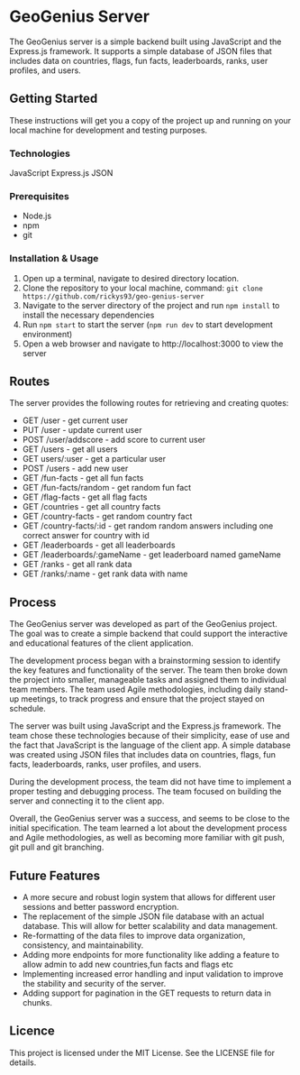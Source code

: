 # GeoGenius Server
The GeoGenius server is a simple backend built using JavaScript and the Express.js framework. It supports a simple database of JSON files that includes data on countries, flags, fun facts, leaderboards, ranks, user profiles, and users.

## Getting Started
These instructions will get you a copy of the project up and running on your local machine for development and testing purposes.

### Technologies
JavaScript
Express.js
JSON

### Prerequisites
- Node.js
- npm
- git

### Installation & Usage
1. Open up a terminal, navigate to desired directory location.
2. Clone the repository to your local machine, command: `git clone https://github.com/rickys93/geo-genius-server`
3. Navigate to the server directory of the project and run `npm install` to install the necessary dependencies
4. Run `npm start` to start the server (`npm run dev` to start development environment)
5. Open a web browser and navigate to http://localhost:3000 to view the server

## Routes
The server provides the following routes for retrieving and creating quotes:

- GET /user - get current user
- PUT /user - update current user
- POST /user/addscore - add score to current user
- GET /users - get all users
- GET users/:user - get a particular user
- POST /users - add new user
- GET /fun-facts - get all fun facts
- GET /fun-facts/random - get random fun fact
- GET /flag-facts - get all flag facts
- GET /countries - get all country facts
- GET /country-facts - get random country fact
- GET /country-facts/:id - get random random answers including one correct answer for country with id
- GET /leaderboards - get all leaderboards
- GET /leaderboards/:gameName - get leaderboard named gameName
- GET /ranks - get all rank data
- GET /ranks/:name - get rank data with name

## Process 
The GeoGenius server was developed as part of the GeoGenius project. The goal was to create a simple backend that could support the interactive and educational features of the client application.

The development process began with a brainstorming session to identify the key features and functionality of the server. The team then broke down the project into smaller, manageable tasks and assigned them to individual team members. The team used Agile methodologies, including daily stand-up meetings, to track progress and ensure that the project stayed on schedule.

The server was built using JavaScript and the Express.js framework. The team chose these technologies because of their simplicity, ease of use and the fact that JavaScript is the language of the client app. A simple database was created using JSON files that includes data on countries, flags, fun facts, leaderboards, ranks, user profiles, and users.

During the development process, the team did not have time to implement a proper testing and debugging process. The team focused on building the server and connecting it to the client app.

Overall, the GeoGenius server was a success, and seems to be close to the initial specification. The team learned a lot about the development process and Agile methodologies, as well as becoming more familiar with git push, git pull and git branching.

## Future Features
- A more secure and robust login system that allows for different user sessions and better password encryption.
- The replacement of the simple JSON file database with an actual database. This will allow for better scalability and data management.
- Re-formatting of the data files to improve data organization, consistency, and maintainability.
- Adding more endpoints for more functionality like adding a feature to allow admin to add new countries,fun facts and flags etc
- Implementing increased error handling and input validation to improve the stability and security of the server.
- Adding support for pagination in the GET requests to return data in chunks.

## Licence
This project is licensed under the MIT License. See the LICENSE file for details.